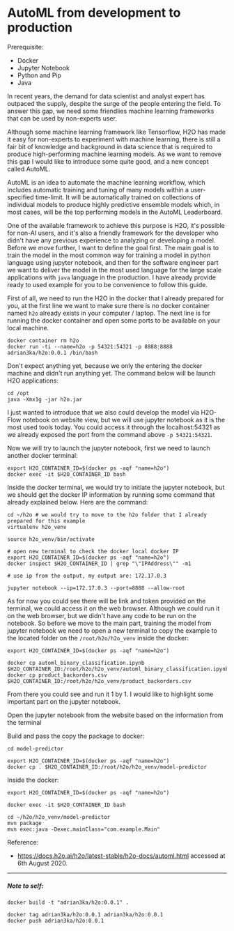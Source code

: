 # AutoML from development to production

Prerequisite:
- Docker
- Jupyter Notebook
- Python and Pip
- Java

In recent years, the demand for data scientist and analyst expert has outpaced the supply, despite the surge of
the people entering the field. To answer this gap, we need some friendlies machine learning frameworks that can be used
by non-experts user. 

Although some machine learning framework like Tensorflow, H2O has made it easy for non-experts to experiment with 
machine learning, there is still a fair bit of knowledge and background in data science that is required to produce 
high-performing machine learning models. As we want to remove this gap I would like to introduce some quite good, and 
a new concept called AutoML.

AutoML is an idea to automate the machine learning workflow, which includes automatic training and tuning 
of many models within a user-specified time-limit. It will be automatically trained on collections of individual models 
to produce highly predictive ensemble models which, in most cases, will be the top performing models in the AutoML 
Leaderboard.

One of the available framework to achieve this purpose is H2O, it's possible for non-AI users, and it's also a friendly
framework for the developer who didn't have any previous experience to analyzing or developing a model. Before we move 
further, I want to define the goal first. The main goal is to train the model in the most common way for training a 
model in python language using jupyter notebook, and then for the software engineer part we want to deliver the model
in the most used language for the large scale applications with `java` language in the production. I have already
provide ready to used example for you to be convenience to follow this guide.

First of all, we need to run the H2O in the docker that I already prepared for you, at the first line we want to make
sure there is no docker container named `h2o` already exists in your computer / laptop. The next line is for running
the docker container and open some ports to be available on your local machine.
```
docker container rm h2o
docker run -ti --name=h2o -p 54321:54321 -p 8888:8888 adrian3ka/h2o:0.0.1 /bin/bash
```

Don't expect anything yet, because we only the entering the docker machine and didn't run anything yet.
The command below will be launch H2O applications:
```
cd /opt
java -Xmx1g -jar h2o.jar
```

I just wanted to introduce that we also could develop the model via H2O-Flow notebook on website view, but we will use
jupyter notebook as it is the most used tools today. You could access it through the localhost:54321 as we already exposed
the port from the command above `-p 54321:54321`.

Now we will try to launch the jupyter notebook, first we need to launch another docker terminal:
```
export H2O_CONTAINER_ID=$(docker ps -aqf "name=h2o")
docker exec -it $H2O_CONTAINER_ID bash
```

Inside the docker terminal, we would try to initiate the jupyter notebook, but we should get the docker IP information
by running some command that already explained below. Here are the command:
```
cd ~/h2o # we would try to move to the h2o folder that I already prepared for this example
virtualenv h2o_venv

source h2o_venv/bin/activate

# open new terminal to check the docker local docker IP
export H2O_CONTAINER_ID=$(docker ps -aqf "name=h2o")
docker inspect $H2O_CONTAINER_ID | grep "\"IPAddress\"" -m1

# use ip from the output, my output are: 172.17.0.3

jupyter notebook --ip=172.17.0.3 --port=8888 --allow-root
```

As for now you could see there will be link and token provided on the terminal, we could access it on the 
web browser. Although we could run it on the web browser, but we didn't have any code to be run on the notebook.
So before we move to the main part, training the model from jupyter notebook we need to open a new terminal 
to copy the example to the located folder on the `/root/h2o/h2o_venv` inside the docker:
```
export H2O_CONTAINER_ID=$(docker ps -aqf "name=h2o")

docker cp automl_binary_classification.ipynb $H2O_CONTAINER_ID:/root/h2o/h2o_venv/automl_binary_classification.ipynb
docker cp product_backorders.csv $H2O_CONTAINER_ID:/root/h2o/h2o_venv/product_backorders.csv
```

From there you could see and run it 1 by 1. I would like to highlight some important part on the jupyter
notebook.

Open the jupyter notebook from the website based on the information from the terminal

Build and pass the copy the package to docker:
```
cd model-predictor

export H2O_CONTAINER_ID=$(docker ps -aqf "name=h2o")
docker cp . $H2O_CONTAINER_ID:/root/h2o/h2o_venv/model-predictor
```

Inside the docker:
```
export H2O_CONTAINER_ID=$(docker ps -aqf "name=h2o")

docker exec -it $H2O_CONTAINER_ID bash

cd ~/h2o/h2o_venv/model-predictor
mvn package
mvn exec:java -Dexec.mainClass="com.example.Main"
```
Reference:
- https://docs.h2o.ai/h2o/latest-stable/h2o-docs/automl.html accessed at 6th August 2020.

---
##### Note to self:
```
docker build -t "adrian3ka/h2o:0.0.1" .

docker tag adrian3ka/h2o:0.0.1 adrian3ka/h2o:0.0.1
docker push adrian3ka/h2o:0.0.1
```

